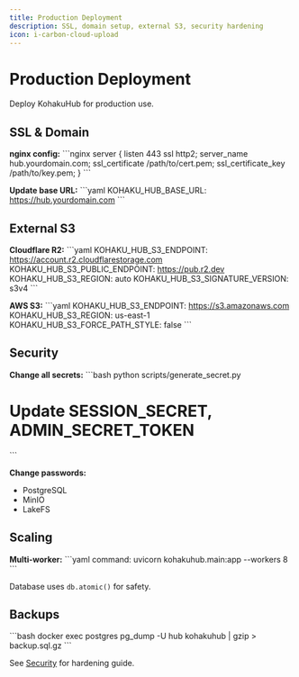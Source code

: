 ```yaml
---
title: Production Deployment
description: SSL, domain setup, external S3, security hardening
icon: i-carbon-cloud-upload
---
```


# Production Deployment

Deploy KohakuHub for production use.

## SSL & Domain

**nginx config:**
\`\`\`nginx
server {
    listen 443 ssl http2;
    server_name hub.yourdomain.com;
    ssl_certificate /path/to/cert.pem;
    ssl_certificate_key /path/to/key.pem;
}
\`\`\`

**Update base URL:**
\`\`\`yaml
KOHAKU_HUB_BASE_URL: https://hub.yourdomain.com
\`\`\`

## External S3

**Cloudflare R2:**
\`\`\`yaml
KOHAKU_HUB_S3_ENDPOINT: https://account.r2.cloudflarestorage.com
KOHAKU_HUB_S3_PUBLIC_ENDPOINT: https://pub.r2.dev
KOHAKU_HUB_S3_REGION: auto
KOHAKU_HUB_S3_SIGNATURE_VERSION: s3v4
\`\`\`

**AWS S3:**
\`\`\`yaml
KOHAKU_HUB_S3_ENDPOINT: https://s3.amazonaws.com
KOHAKU_HUB_S3_REGION: us-east-1
KOHAKU_HUB_S3_FORCE_PATH_STYLE: false
\`\`\`

## Security

**Change all secrets:**
\`\`\`bash
python scripts/generate_secret.py
# Update SESSION_SECRET, ADMIN_SECRET_TOKEN
\`\`\`

**Change passwords:**
- PostgreSQL
- MinIO
- LakeFS

## Scaling

**Multi-worker:**
\`\`\`yaml
command: uvicorn kohakuhub.main:app --workers 8
\`\`\`

Database uses `db.atomic()` for safety.

## Backups

\`\`\`bash
docker exec postgres pg_dump -U hub kohakuhub | gzip > backup.sql.gz
\`\`\`

See [Security](./security.md) for hardening guide.
